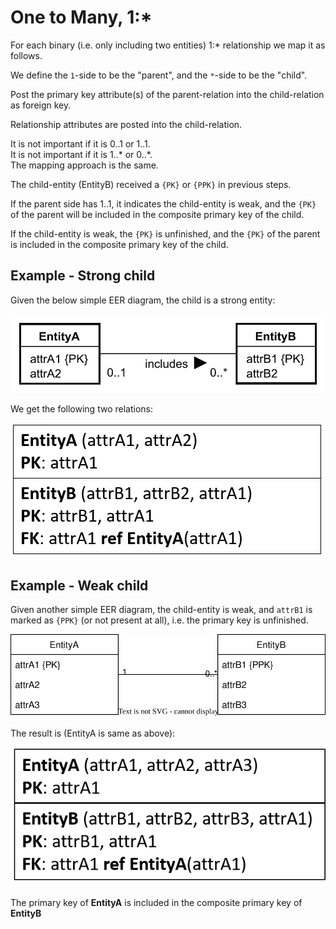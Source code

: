 ﻿# One to Many, 1:*

For each binary (i.e. only including two entities) 1:* relationship we map it as follows.

We define the `1`-side to be the "parent", and the `*`-side to be the "child".

Post the primary key attribute(s) of the parent-relation into the child-relation as foreign key.

Relationship attributes are posted into the child-relation.

It is not important if it is 0..1 or 1..1.\
It is not important if it is 1..* or 0..*.\
The mapping approach is the same.

The child-entity (EntityB) received a `{PK}` or `{PPK}` in previous steps.

If the parent side has 1..1, it indicates the child-entity is weak, and the `{PK}` of the parent will be included in the composite primary key of the child.

If the child-entity is weak, the `{PK}` is unfinished, and the `{PK}` of the parent is included in the composite primary key of the child.

## Example - Strong child

Given the below simple EER diagram, the child is a strong entity:

![](OneToManyRelationShipEntities.svg)

We get the following two relations:

![](OneToManyRelations.png)

## Example - Weak child

Given another simple EER diagram, the child-entity is weak, and `attrB1` is marked as `{PPK}` (or not present at all), i.e. the primary key is unfinished.

![](OneToManyWeakEntityRelationship.svg)

The result is (EntityA is same as above):

![](OneToManyRelationsWeakChild.png)

The primary key of **EntityA** is included in the composite primary key of **EntityB**